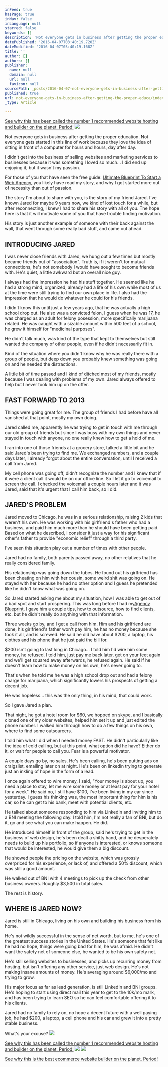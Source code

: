 ```yaml
---
inFeed: true
hasPage: true
inNav: false
inLanguage: null
starred: false
keywords: []
description: 'Not everyone gets in business after getting the proper education. Not everyone gets started in this line of work because they love the idea of sitting in front of a computer for hours and hours, day after day.'
datePublished: '2016-04-07T03:40:19.720Z'
dateModified: '2016-04-07T03:40:19.168Z'
title: ''
author: []
authors: []
publisher:
  name: null
  domain: null
  url: null
  favicon: null
sourcePath: _posts/2016-04-07-not-everyone-gets-in-business-after-getting-the-proper-educa.md
published: true
url: not-everyone-gets-in-business-after-getting-the-proper-educa/index.html
_type: Article

---
```

[See why this has been called the number 1 recommended website hosting and builder on the planet. Period!][0]
![](https://the-grid-user-content.s3-us-west-2.amazonaws.com/567a9b13-2eca-469b-822d-634cd93a022d.gif)

Not everyone gets in business after getting the proper education. Not everyone gets started in this line of work because they love the idea of sitting in front of a computer for hours and hours, day after day.

I didn't get into the business of selling websites and marketing services to businesses because it was something I loved so much... I did end up enjoying it, but it wasn't my passion.

For those of you that have seen the free guide: [Ultimate Blueprint To Start a Web Agency,][1] you likely have read my story, and why I got started more out of necessity than out of passion.

The story I'm about to share with you, is the story of my friend Jared. I've known Jared for maybe 9 years now, we kind of lost touch for a while, but after reconnecting, I knew I had to share his story with all of you. The hope here is that it will motivate some of you that have trouble finding motivation.

His story is just another example of someone with their back against the wall, that went through some really bad stuff, and came out ahead.

## INTRODUCING JARED

I was never close friends with Jared, we hung out a few times but mostly became friends out of "association". Truth is, if it weren't for mutual connections, he's not somebody I would have sought to become friends with. He's quiet, a little awkward but an overall nice guy.

I always had the impression he had his stuff together. He seemed like he had a strong mind, organized, already had a life of his own while most of us at the time were still trying to find our own place in life. I also had the impression that he would do whatever he could for his friends.

I didn't know this until just a few years ago, that he was actually a high school drop out. He also was a convicted felon, I guess when he was 17, he was charged as an adult for felony posession, more specifically marijuana related. He was caught with a sizable amount within 500 feet of a school, he grew it himself for "medicinal purposes".

He didn't talk much, was kind of the type that kept to themselves but still wanted the company of other people, even if he didn't necessarily fit in.

Kind of the situation where you didn't know why he was really there with a group of people, but deep down you probably knew something was going on and he needed the distractions.

A little bit of time passed and I kind of ditched most of my friends, mostly because I was dealing with problems of my own. Jared always offered to help but I never took him up on the offer.

## FAST FORWARD TO 2013

Things were going great for me. The group of friends I had before have all vanished at that point, mostly my own doing.

Jared called me, apparently he was trying to get in touch with me through our old group of friends but since I was busy with my own things and never stayed in touch with anyone, no one really knew how to get a hold of me.

I ran into one of those friends at a grocery store, talked a little bit and he said Jared's been trying to find me. We exchanged numbers, and a couple days later, I already forgot about the entire conversation, until I received a call from Jared.

My cell phone was going off, didn't recognize the number and I knew that if it were a client call it would be on our office line. So I let it go to voicemail to screen the call. I checked the voicemail a couple hours later and it was Jared, said that it's urgent that I call him back, so I did.

## JARED'S PROBLEM

Jared moved to Chicago, he was in a serious relationship, raising 2 kids that weren't his own. He was working with his girlfriend's father who had a business, and paid him much more than he should have been getting paid. Based on what he described, I consider it just a way for his significant other's father to provide "economic relief" through a third party.

I've seen this situation play out a number of times with other people.

Jared had no family, both parents passed away, no other relatives that he really considered family.

His relationship was going down the tubes. He found out his girlfriend has been cheating on him with her cousin, some weird shit was going on. He stayed with her because he had no other option and I guess he pretended like he didn't know what was going on.

So Jared started asking me about my situation, how I was able to get out of a bad spot and start prospering. This was long before I had my[Agency Blueprint][2], I gave him a couple tips, how to outsource, how to find clients, etc. but he didn't really do anything with that information.

Three weeks go by, and I get a call from him. Him and his girlfriend are done, his girlfriend's father won't pay him, he has no money because she took it all, and is screwed. He said he did have about $200, a laptop, his clothes and his phone that he just paid the bill for.

$200 isn't going to last long in Chicago... I told him I'd wire him some money, he refused. I told him, just pay me back later, get on your feet again and we'll get squared away afterwards, he refused again. He said if he doesn't learn how to make money on his own, he's never going to.

That's when he told me he was a high school drop out and had a felony charge for marijuana, which significantly lowers his prospects of getting a decent job.

He was hopeless... this was the only thing, in his mind, that could work.

So I gave Jared a plan.

That night, he got a hotel room for $60, we hopped on skype, and I basically cloned one of my older websites, helped him set it up and just edited the phone number. I walked him through how to do a few things on his own, where to find some outsourcers.

I told him what I did when I needed money FAST. He didn't particularly like the idea of cold calling, but at this point, what option did he have? Either do it, or wait for people to call you. Fear is a powerful motivator.

A couple days go by, no sales. He's been calling, he's been putting ads on craigslist, emailing later on at night. He's been on linkedin trying to generate just an inkling of hope in the form of a lead.

I once again offered to wire money, I said, "Your money is about up, you need a place to stay, let me wire some money or at least pay for your hotel for a week". He said no, I still have $100, I've been living in my car since yesterday. I guess his thinking was, the most important thing for him is his car, so he can get to his bank, meet with potential clients, etc.

He talked about someone responding to him via LinkedIn and inviting him to a BNI meeting the following day. I told him, I'm not really a fan of BNI, but do it, go and see what you can make happen. He did.

He introduced himself in front of the group, said he's trying to get in the business of web design, he's been dealt a shitty hand, and he desperately needs to build up his portfolio, so if anyone is interested, or knows someone that would be interested, he would give them a big discount.

He showed people the pricing on the website, which was grossly overpriced for his experience, or lack of, and offered a 50% discount, which was still a good amount.

He walked out of BNI with 4 meetings to pick up the check from other business owners. Roughly $3,500 in total sales.

The rest is history.

## WHERE IS JARED NOW?

Jared is still in Chicago, living on his own and building his business from his home.

He's not wildly successful in the sense of net worth, but to me, he's one of the greatest success stories in the United States. He's someone that felt like he had no hope, things were going bad for him, he was afraid. He didn't want the safety net of someone else, he wanted to be his own safety net.

He's still selling websites to businesses, and picks up recurring money from hosting, but isn't offering any other service, just web design. He's not making insane amounts of money. He's averaging around $6,000/mo and trying to grow.

His major focus as far as lead generation, is still LinkedIn and BNI groups. He's hoping to start using direct mail this year to get to the 10k/mo mark, and has been trying to learn SEO so he can feel comfortable offering it to his clients.

Jared had no family to rely on, no hope a decent future with a well paying job, he had $200, a laptop, a cell phone and his car and grew it into a pretty stable business.

What's your excuse?
![](https://the-grid-user-content.s3-us-west-2.amazonaws.com/9221aa00-386f-4783-8209-8fe3f8337079.png)

[See why this has been called the number 1 recommended website hosting and builder on the planet. Period!][0]
![](https://the-grid-user-content.s3-us-west-2.amazonaws.com/8858a22d-7ec8-4d5a-8540-70878411cb6c.gif)
![](https://the-grid-user-content.s3-us-west-2.amazonaws.com/f48627df-a830-4eff-bd40-1622d747b1f6.jpg)

[See why this is the best ecommerce website builder on the planet. Period!][3]

[0]: http://partners.hostgator.com/c/247150/177309/3094
[1]: http://www.imxprs.com/free/ritchbits/6-figure-richard-legg-webinar-landing
[2]: http://incomebully.com/go/ultimate-blueprint-wso/ "Agency Blueprint"
[3]: http://1.shopifytrack.com/aff_c?offer_id=2&aff_id=7529